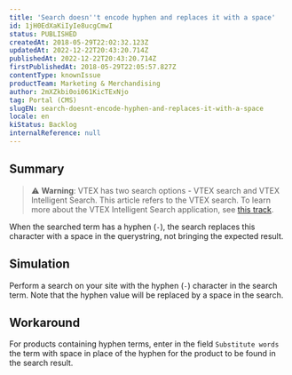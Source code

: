 ```yaml
---
title: 'Search doesn''t encode hyphen and replaces it with a space'
id: 1jH0EdXaKiIyIe8ucgCmwI
status: PUBLISHED
createdAt: 2018-05-29T22:02:32.123Z
updatedAt: 2022-12-22T20:43:20.714Z
publishedAt: 2022-12-22T20:43:20.714Z
firstPublishedAt: 2018-05-29T22:05:57.827Z
contentType: knownIssue
productTeam: Marketing & Merchandising
author: 2mXZkbi0oi061KicTExNjo
tag: Portal (CMS)
slugEN: search-doesnt-encode-hyphen-and-replaces-it-with-a-space
locale: en
kiStatus: Backlog
internalReference: null
---
```


## Summary

>⚠️ **Warning**: VTEX has two search options - VTEX search and VTEX Intelligent Search. This article refers to the VTEX search. To learn more about the VTEX Intelligent Search application, see <a href = "https://help.vtex.com/tracks/vtex-intelligent-search--19wrbB7nEQcmwzDPl1l4Cb">this track</a>.

When the searched term has a hyphen (`-`), the search replaces this character with a space in the querystring, not bringing the expected result.


## Simulation

Perform a search on your site with the hyphen (`-`) character in the search term. Note that the hyphen value will be replaced by a space in the search.


## Workaround

For products containing hyphen terms, enter in the field `Substitute words` the term with space in place of the hyphen for the product to be found in the search result.


